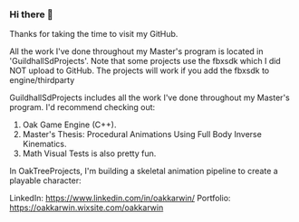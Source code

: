 ### Hi there 👋

Thanks for taking the time to visit my GitHub.

All the work I've done throughout my Master's program is located in 'GuildhallSdProjects'. 
Note that some projects use the fbxsdk which I did NOT upload to GitHub. The projects will work if you add the fbxsdk to engine/thirdparty

GuildhallSdProjects includes all the work I've done throughout my Master's program. I'd recommend checking out:
   1. Oak Game Engine (C++).
   2. Master's Thesis: Procedural Animations Using Full Body Inverse Kinematics.
   3. Math Visual Tests is also pretty fun.

In OakTreeProjects, I'm building a skeletal animation pipeline to create a playable character:

LinkedIn:  https://www.linkedin.com/in/oakkarwin/
Portfolio: https://oakkarwin.wixsite.com/oakkarwin
